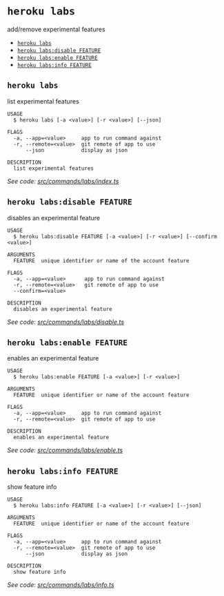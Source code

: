 `heroku labs`
=============

add/remove experimental features

* [`heroku labs`](#heroku-labs)
* [`heroku labs:disable FEATURE`](#heroku-labsdisable-feature)
* [`heroku labs:enable FEATURE`](#heroku-labsenable-feature)
* [`heroku labs:info FEATURE`](#heroku-labsinfo-feature)

## `heroku labs`

list experimental features

```
USAGE
  $ heroku labs [-a <value>] [-r <value>] [--json]

FLAGS
  -a, --app=<value>     app to run command against
  -r, --remote=<value>  git remote of app to use
      --json            display as json

DESCRIPTION
  list experimental features
```

_See code: [src/commands/labs/index.ts](https://github.com/heroku/cli/blob/v10.11.0/packages/cli/src/commands/labs/index.ts)_

## `heroku labs:disable FEATURE`

disables an experimental feature

```
USAGE
  $ heroku labs:disable FEATURE [-a <value>] [-r <value>] [--confirm <value>]

ARGUMENTS
  FEATURE  unique identifier or name of the account feature

FLAGS
  -a, --app=<value>      app to run command against
  -r, --remote=<value>   git remote of app to use
  --confirm=<value>

DESCRIPTION
  disables an experimental feature
```

_See code: [src/commands/labs/disable.ts](https://github.com/heroku/cli/blob/v10.11.0/packages/cli/src/commands/labs/disable.ts)_

## `heroku labs:enable FEATURE`

enables an experimental feature

```
USAGE
  $ heroku labs:enable FEATURE [-a <value>] [-r <value>]

ARGUMENTS
  FEATURE  unique identifier or name of the account feature

FLAGS
  -a, --app=<value>     app to run command against
  -r, --remote=<value>  git remote of app to use

DESCRIPTION
  enables an experimental feature
```

_See code: [src/commands/labs/enable.ts](https://github.com/heroku/cli/blob/v10.11.0/packages/cli/src/commands/labs/enable.ts)_

## `heroku labs:info FEATURE`

show feature info

```
USAGE
  $ heroku labs:info FEATURE [-a <value>] [-r <value>] [--json]

ARGUMENTS
  FEATURE  unique identifier or name of the account feature

FLAGS
  -a, --app=<value>     app to run command against
  -r, --remote=<value>  git remote of app to use
      --json            display as json

DESCRIPTION
  show feature info
```

_See code: [src/commands/labs/info.ts](https://github.com/heroku/cli/blob/v10.11.0/packages/cli/src/commands/labs/info.ts)_
